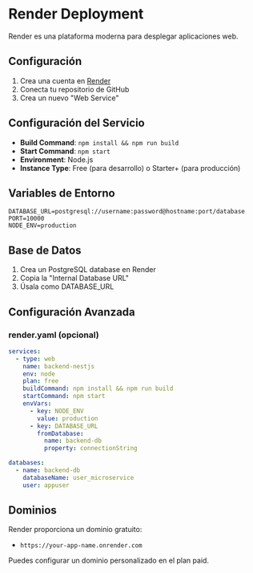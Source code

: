 # Render Deployment

Render es una plataforma moderna para desplegar aplicaciones web.

## Configuración

1. Crea una cuenta en [Render](https://render.com)
2. Conecta tu repositorio de GitHub
3. Crea un nuevo "Web Service"

## Configuración del Servicio

- **Build Command**: `npm install && npm run build`
- **Start Command**: `npm start`
- **Environment**: Node.js
- **Instance Type**: Free (para desarrollo) o Starter+ (para producción)

## Variables de Entorno

```env
DATABASE_URL=postgresql://username:password@hostname:port/database
PORT=10000
NODE_ENV=production
```

## Base de Datos

1. Crea un PostgreSQL database en Render
2. Copia la "Internal Database URL" 
3. Úsala como DATABASE_URL

## Configuración Avanzada

### render.yaml (opcional)

```yaml
services:
  - type: web
    name: backend-nestjs
    env: node
    plan: free
    buildCommand: npm install && npm run build
    startCommand: npm start
    envVars:
      - key: NODE_ENV
        value: production
      - key: DATABASE_URL
        fromDatabase:
          name: backend-db
          property: connectionString

databases:
  - name: backend-db
    databaseName: user_microservice
    user: appuser
```

## Dominios

Render proporciona un dominio gratuito:
- `https://your-app-name.onrender.com`

Puedes configurar un dominio personalizado en el plan paid.
